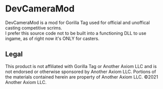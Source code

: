 # DevCameraMod
DevCameraMod is a mod for Gorilla Tag used for official and unoffical casting competitive scrims.    
I prefer this source code not to be built into a functioning DLL to use ingame, as of right now it's ONLY for casters.

## Legal 
This product is not affiliated with Gorilla Tag or Another Axiom LLC and is not endorsed or otherwise sponsored by Another Axiom LLC. Portions of the materials contained herein are property of Another Axiom LLC. ©2021 Another Axiom LLC.
